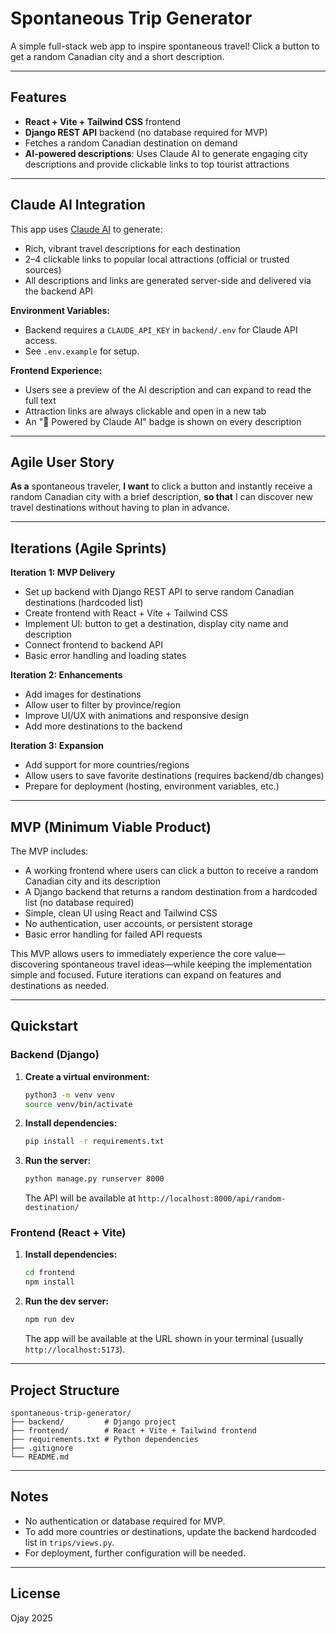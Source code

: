 # Spontaneous Trip Generator

A simple full-stack web app to inspire spontaneous travel! Click a button to get a random Canadian city and a short description.

---

## Features
- **React + Vite + Tailwind CSS** frontend
- **Django REST API** backend (no database required for MVP)
- Fetches a random Canadian destination on demand
- **AI-powered descriptions**: Uses Claude AI to generate engaging city descriptions and provide clickable links to top tourist attractions

---

## Claude AI Integration

This app uses [Claude AI](https://www.anthropic.com/products/claude) to generate:
- Rich, vibrant travel descriptions for each destination
- 2–4 clickable links to popular local attractions (official or trusted sources)
- All descriptions and links are generated server-side and delivered via the backend API

**Environment Variables:**
- Backend requires a `CLAUDE_API_KEY` in `backend/.env` for Claude API access.
- See `.env.example` for setup.

**Frontend Experience:**
- Users see a preview of the AI description and can expand to read the full text
- Attraction links are always clickable and open in a new tab
- An "🤖 Powered by Claude AI" badge is shown on every description

---

## Agile User Story

**As a** spontaneous traveler,
**I want** to click a button and instantly receive a random Canadian city with a brief description,
**so that** I can discover new travel destinations without having to plan in advance.

---

## Iterations (Agile Sprints)

**Iteration 1: MVP Delivery**
- Set up backend with Django REST API to serve random Canadian destinations (hardcoded list)
- Create frontend with React + Vite + Tailwind CSS
- Implement UI: button to get a destination, display city name and description
- Connect frontend to backend API
- Basic error handling and loading states

**Iteration 2: Enhancements**
- Add images for destinations
- Allow user to filter by province/region
- Improve UI/UX with animations and responsive design
- Add more destinations to the backend

**Iteration 3: Expansion**
- Add support for more countries/regions
- Allow users to save favorite destinations (requires backend/db changes)
- Prepare for deployment (hosting, environment variables, etc.)

---

## MVP (Minimum Viable Product)

The MVP includes:
- A working frontend where users can click a button to receive a random Canadian city and its description
- A Django backend that returns a random destination from a hardcoded list (no database required)
- Simple, clean UI using React and Tailwind CSS
- No authentication, user accounts, or persistent storage
- Basic error handling for failed API requests

This MVP allows users to immediately experience the core value—discovering spontaneous travel ideas—while keeping the implementation simple and focused. Future iterations can expand on features and destinations as needed.

---

## Quickstart

### Backend (Django)
1. **Create a virtual environment:**
   ```bash
   python3 -m venv venv
   source venv/bin/activate
   ```
2. **Install dependencies:**
   ```bash
   pip install -r requirements.txt
   ```
3. **Run the server:**
   ```bash
   python manage.py runserver 8000
   ```
   The API will be available at `http://localhost:8000/api/random-destination/`

### Frontend (React + Vite)
1. **Install dependencies:**
   ```bash
   cd frontend
   npm install
   ```
2. **Run the dev server:**
   ```bash
   npm run dev
   ```
   The app will be available at the URL shown in your terminal (usually `http://localhost:5173`).

---

## Project Structure
```
spontaneous-trip-generator/
├── backend/         # Django project
├── frontend/        # React + Vite + Tailwind frontend
├── requirements.txt # Python dependencies
├── .gitignore
└── README.md
```

---

## Notes
- No authentication or database required for MVP.
- To add more countries or destinations, update the backend hardcoded list in `trips/views.py`.
- For deployment, further configuration will be needed.

---

## License
Ojay 2025